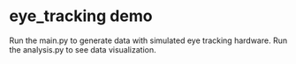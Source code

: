 # eye_tracking demo

Run the main.py to generate data with simulated eye tracking hardware.
Run the analysis.py to see data visualization.